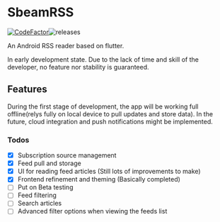 # SbeamRSS
[![CodeFactor](https://www.codefactor.io/repository/github/sbeam-dev/sbeamrss/badge)](https://www.codefactor.io/repository/github/sbeam-dev/sbeamrss)![releases](https://img.shields.io/github/v/release/sbeam-dev/SbeamRSS?include_prereleases)

An Android RSS reader based on flutter.

In early development state. Due to the lack of time and skill of the developer, no feature nor stability is guaranteed.

## Features

During the first stage of development, the app will be working full offline(relys fully on local device to pull updates and store data). In the future, cloud integration and push notifications might be implemented.

### Todos

- [x] Subscription source management
- [x] Feed pull and storage
- [x] UI for reading feed articles (Still lots of improvements to make)
- [x] Frontend refinement and theming (Basically completed)
- [ ] Put on Beta testing
- [ ] Feed filtering
- [ ] Search articles
- [ ] Advanced filter options when viewing the feeds list